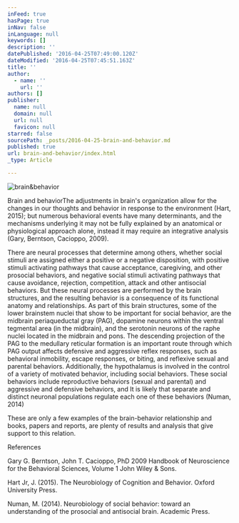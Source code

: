 ```yaml
---
inFeed: true
hasPage: true
inNav: false
inLanguage: null
keywords: []
description: ''
datePublished: '2016-04-25T07:49:00.120Z'
dateModified: '2016-04-25T07:45:51.163Z'
title: ''
author:
  - name: ''
    url: ''
authors: []
publisher:
  name: null
  domain: null
  url: null
  favicon: null
starred: false
sourcePath: _posts/2016-04-25-brain-and-behavior.md
published: true
url: brain-and-behavior/index.html
_type: Article

---
```

![brain&behavior](https://the-grid-user-content.s3-us-west-2.amazonaws.com/5802bc07-8a15-4d53-a4df-634bab9445f1.jpg)

Brain and behaviorThe adjustments in brain's organization allow for the changes in our thoughts and behavior in response to the environment (Hart, 2015); but numerous behavioral events have many determinants, and the mechanisms underlying it may not be fully explained by an anatomical or physiological approach alone, instead it may require an integrative analysis (Gary, Berntson, Cacioppo, 2009). 

There are neural processes that determine among others, whether social stimuli are assigned either a positive or a negative disposition, with positive stimuli activating pathways that cause acceptance, caregiving, and other prosocial behaviors, and negative social stimuli activating pathways that cause avoidance, rejection, competition, attack and other antisocial behaviors. But these neural processes are performed by the brain structures, and the resulting behavior is a consequence of its functional anatomy and relationships. As part of this brain structures, some of the lower brainstem nuclei that show to be important for social behavior, are the midbrain periaqueductal gray (PAG), dopamine neurons within the ventral tegmental area (in the midbrain), and the serotonin neurons of the raphe nuclei located in the midbrain and pons. The descending projection of the PAG to the medullary reticular formation is an important route through which PAG output affects defensive and aggressive reflex responses, such as behavioral inmobility, escape responses, or biting, and reflexive sexual and parental behaviors. Additionally, the hypothalamus is involved in the control of a variety of motivated behavior, including social behaviors. These social behaviors include reproductive behaviors (sexual and parental) and aggressive and defensive behaviors, and It is likely that separate and distinct neuronal populations regulate each one of these behaviors (Numan, 2014)

These are only a few examples of the brain-behavior relationship and books, papers and reports, are plenty of results and analysis that give support to this relation.

References

Gary G. Berntson, John T. Cacioppo, PhD 2009 Handbook of Neuroscience for the Behavioral Sciences, Volume 1 John Wiley & Sons.

Hart Jr, J. (2015). The Neurobiology of Cognition and Behavior. Oxford University Press.

Numan, M. (2014). Neurobiology of social behavior: toward an understanding of the prosocial and antisocial brain. Academic Press.